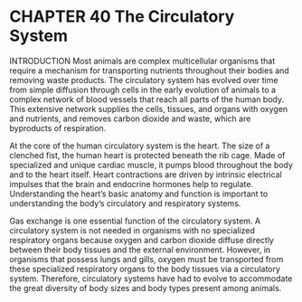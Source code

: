 # CHAPTER 40 The Circulatory System

INTRODUCTION Most animals are complex multicellular organisms that require a mechanism for transporting nutrients throughout their bodies and removing waste products. The circulatory system has evolved over time from simple diffusion through cells in the early evolution of animals to a complex network of blood vessels that reach all parts of the human body. This extensive network supplies the cells, tissues, and organs with oxygen and nutrients, and removes carbon dioxide and waste, which are byproducts of respiration.

At the core of the human circulatory system is the heart. The size of a clenched fist, the human heart is protected beneath the rib cage. Made of specialized and unique cardiac muscle, it pumps blood throughout the body and to the heart itself. Heart contractions are driven by intrinsic electrical impulses that the brain and endocrine hormones help to regulate. Understanding the heart’s basic anatomy and function is important to understanding the body’s circulatory and respiratory systems.

Gas exchange is one essential function of the circulatory system. A circulatory system is not needed in organisms with no specialized respiratory organs because oxygen and carbon dioxide diffuse directly between their body tissues and the external environment. However, in organisms that possess lungs and gills, oxygen must be transported from these specialized respiratory organs to the body tissues via a circulatory system. Therefore, circulatory systems have had to evolve to accommodate the great diversity of body sizes and body types present among animals.